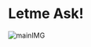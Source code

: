 # Letme Ask!

![mainIMG](https://res.cloudinary.com/dloadb2bx/image/upload/v1627929635/letmeask_m9btpo.png)